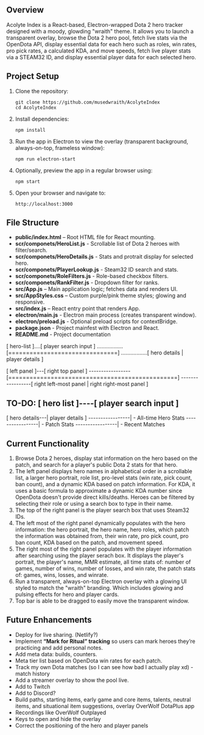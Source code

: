 ## Overview
Acolyte Index is a React-based, Electron-wrapped Dota 2 hero tracker designed with a moody, glowding "wraith" theme. It allows you to launch a transparent overlay, browse the Dota 2 hero pool, fetch live stats via the OpenDota API, display essential data for each hero such as roles, win rates, pro pick rates, a calculated KDA, and move speeds, fetch live player stats via a STEAM32 ID, and display essential player data for each selected hero.

## Project Setup
1. Clone the repository:
   ```
   git clone https://github.com/musedwraith/AcolyteIndex
   cd AcolyteIndex
   ```
2. Install dependencies:
   ```
   npm install
   ```
3. Run the app in Electron to view the overlay (transparent background, always-on-top, frameless window):
   ```
   npm run electron-start
   ```
4. Optionally, preview the app in a regular browser using:
   ```
   npm start
   ```
5. Open your browser and navigate to:
   ```
   http://localhost:3000
   ```

## File Structure
- **public/index.html** – Root HTML file for React mounting.
- **scr/componets/HeroList.js** - Scrollable list of Dota 2 heroes with filter/search.
- **scr/componets/HeroDetails.js** - Stats and protrait display for selected hero.
- **scr/componets/PlayerLookup.js** - Steam32 ID search and stats.
- **scr/componets/RoleFilters.js** - Role-based checkbox filters.
- **scr/componets/RankFilter.js** - Dropdown filter for ranks.
- **src/App.js** – Main application logic; fetches data and renders UI.
- **src/AppStyles.css** – Custom purple/pink theme styles; glowing and responsive.
- **src/index.js** – React entry point that renders App.
- **electron/main.js** - Electron main process (creates transparent window).
- **electron/preload.js** - Optional preload scripts for contextBridge.
- **package.json** - Project mainfest with Electron and React.
- **README.md** - Project documentation

[ hero-list ]....[ player search input           ]
.................[===============================]
.................[ hero details | player details ]

[ left panel ]---[ right top panel                                ]
-----------------[================================================]
-----------------[ right left-most panel | right right-most panel ]

TO-DO:
[ hero list ]----[ player search input           ]
---------------------------------------------------
[ hero details---| player details         ]
-----------------|  - All-time Hero Stats
-----------------|  - Patch Stats
-----------------|  - Recent Matches


## Current Functionality
1. Browse Dota 2 heroes, display stat information on the hero based on the patch, and search for a player's public Dota 2 stats for that hero.
2. The left panel displays hero names in alphabetical order in a scrollable list, a larger hero portrait, role list, pro-level stats (win rate, pick count, ban count), and a dynamic KDA based on patch information. For KDA, it uses a basic formula to approximate a dynamic KDA number since OpenDota doesn't provide direct kills/deaths. Heroes can be filtered by selecting their role or using a search box to type in their name.
3. The top of the right panel is the player search box that uses Steam32 IDs.
4. The left most of the right panel dynamically populates with the hero information: the hero portrait, the hero name, hero roles, which patch the information was obtained from, their win rate, pro pick count, pro ban count, KDA based on the patch, and movement speed.
5. The right most of the right panel populates with the player information after searching using the player serach box. It displays the player's portrait, the player's name, MMR estimate, all time stats of: number of games, number of wins, number of losses, and win rate, the patch stats of: games, wins, losses, and winrate.
6. Run a transparent, always-on-top Electron overlay with a glowing UI styled to match the "wraith" branding. Which includes glowing and pulsing effects for hero and player cards.
7. Top bar is able to be dragged to easily move the transparent window.

## Future Enhancements
- Deploy for live sharing. (Netlify?)
- Implement **“Mark for Ritual” tracking** so users can mark heroes they’re practicing and add personal notes.
- Add meta data: builds, counters.
- Meta tier list based on OpenDota win rates for each patch.
- Track my own Dota matches (so I can see how bad I actually play xd) - match history
- Add a streamer overlay to show the pool live.
- Add to Twitch
- Add to Discord?
- Build paths, starting items, early game and core items, talents, neutral items, and situational item suggestions, overlay OverWolf DotaPlus app
- Recordings like OverWolf Outplayed
- Keys to open and hide the overlay
- Correct the positioning of the hero and player panels